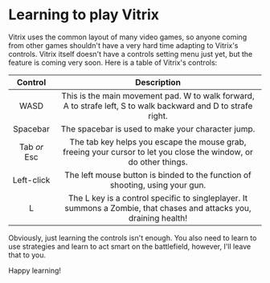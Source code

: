 # Learning to play Vitrix

Vitrix uses the common layout of many video games, so anyone coming from other games shouldn't have a very hard time adapting to Vitrix's controls.
Vitrix itself doesn't have a controls setting menu just yet, but the feature is coming very soon. Here is a table of Vitrix's controls:


| **Control**  |                                                  **Description**                                                   |
|:------------:|:------------------------------------------------------------------------------------------------------------------:|
| WASD         | This is the main movement pad. W to walk forward, A to strafe left, S to walk backward and D to  strafe right.     |
| Spacebar     | The spacebar is used to make your character jump.                                                                  |
| Tab _or_ Esc | The tab key helps you escape the mouse grab, freeing your cursor to let you close the window, or do other things.  |
| Left-click   | The left mouse button is binded to the function of shooting, using your gun.                                       |
| L            | The L key is a control specific to singleplayer. It summons a Zombie, that chases and attacks you, draining health!|

Obviously, just learning the controls isn't enough. You also need to learn to use strategies and learn to act smart on the battlefield, however, I'll leave that to you. 

Happy learning!
